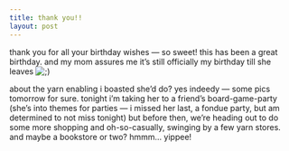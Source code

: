 ```yaml
---
title: thank you!!    
layout: post
---
```


thank you for all your birthday wishes &#8212; so sweet! this has been a great birthday. and my mom assures me it&#8217;s still officially my birthday till she leaves <img src="http://localhost:8888/wordpress/wp-includes/images/smilies/icon_wink.gif" alt=";)" class="wp-smiley" /> 

about the yarn enabling i boasted she&#8217;d do? yes indeedy &#8212; some pics tomorrow for sure. tonight i&#8217;m taking her to a friend&#8217;s board-game-party (she&#8217;s into themes for parties &#8212; i missed her last, a fondue party, but am determined to not miss tonight) but before then, we&#8217;re heading out to do some more shopping and oh-so-casually, swinging by a few yarn stores. and maybe a bookstore or two? hmmm&#8230; yippee!